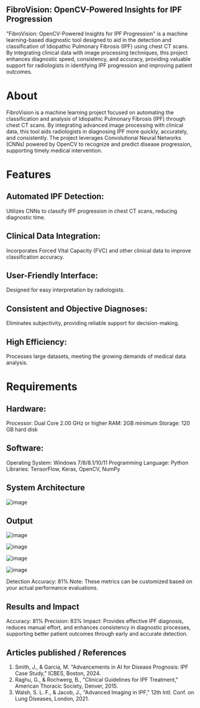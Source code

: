 ## FibroVision: OpenCV-Powered Insights for IPF Progression

"FibroVision: OpenCV-Powered Insights for IPF Progression" is a machine learning-based diagnostic tool designed to aid in the detection and classification of Idiopathic Pulmonary Fibrosis (IPF) using chest CT scans. By integrating clinical data with image processing techniques, this project enhances diagnostic speed, consistency, and accuracy, providing valuable support for radiologists in identifying IPF progression and improving patient outcomes.

# About
FibroVision is a machine learning project focused on automating the classification and analysis of Idiopathic Pulmonary Fibrosis (IPF) through chest CT scans. By integrating advanced image processing with clinical data, this tool aids radiologists in diagnosing IPF more quickly, accurately, and consistently. The project leverages Convolutional Neural Networks (CNNs) powered by OpenCV to recognize and predict disease progression, supporting timely medical intervention.

# Features
## Automated IPF Detection:
Utilizes CNNs to classify IPF progression in chest CT scans, reducing diagnostic time.
## Clinical Data Integration: 
Incorporates Forced Vital Capacity (FVC) and other clinical data to improve classification accuracy.
## User-Friendly Interface:
Designed for easy interpretation by radiologists.
## Consistent and Objective Diagnoses: 
Eliminates subjectivity, providing reliable support for decision-making.
## High Efficiency: 
Processes large datasets, meeting the growing demands of medical data analysis.

# Requirements
## Hardware:
Processor: Dual Core 2.00 GHz or higher
RAM: 2GB minimum
Storage: 120 GB hard disk
## Software:
Operating System: Windows 7/8/8.1/10/11
Programming Language: Python
Libraries: TensorFlow, Keras, OpenCV, NumPy

## System Architecture

![image](https://github.com/user-attachments/assets/78ff67d9-d7a6-478d-b6bb-bcc38af51c9b)

## Output

![image](https://github.com/user-attachments/assets/81c160ba-f0cf-4c4a-8fa7-38223012f39b)

![image](https://github.com/user-attachments/assets/9ac40c4b-d4df-4e8c-8362-1cebdde7df96)

![image](https://github.com/user-attachments/assets/9088c4cd-9131-43f8-9667-46815765219e)

![image](https://github.com/user-attachments/assets/4ee4ee1c-d926-4e5c-a0a3-0e2cbc64d11e)

Detection Accuracy: 81%
Note: These metrics can be customized based on your actual performance evaluations.


## Results and Impact
Accuracy: 81%
Precision: 83%
Impact: Provides effective IPF diagnosis, reduces manual effort, and enhances consistency in diagnostic processes, supporting better patient outcomes through early and accurate detection.

## Articles published / References
1. Smith, J., & Garcia, M. "Advancements in AI for Disease Prognosis: IPF Case Study," ICBES, Boston, 2024.
2. Raghu, G., & Rochwerg, B., "Clinical Guidelines for IPF Treatment," American Thoracic Society, Denver, 2015.
3. Walsh, S. L. F., & Jacob, J., "Advanced Imaging in IPF," 12th Intl. Conf. on Lung Diseases, London, 2021.





